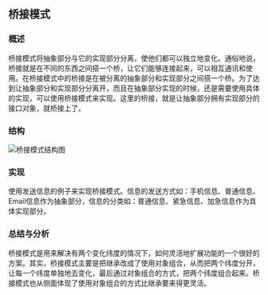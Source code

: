 ## 桥接模式

### 概述
桥接模式将抽象部分与它的实现部分分离，使他们都可以独立地变化。通俗地说，桥接就是在不同的东西之间搭一个桥，让它们能够连接起来，可以相互通讯和使用。在桥接模式中的桥接是在被分离的抽象部分和实现部分之间搭一个桥。为了达到让抽象部分和实现部分分离开，而且在抽象部分实现的时候，还是需要使用具体的实现，可以使用桥接模式来实现。这里的桥接，就是让抽象部分拥有实现部分的接口对象，就桥接上了。

### 结构
![桥接模式结构图](http://7u2eqw.com1.z0.glb.clouddn.com/桥接模式结构图.png)

### 实现
使用发送信息的例子来实现桥接模式。信息的发送方式如：手机信息、普通信息、Email信息作为抽象部分，信息的分类如：普通信息、紧急信息、加急信息作为具体实现部分。

### 总结与分析
桥接模式是用来解决有两个变化纬度的情况下，如何灵活地扩展功能的一个很好的方案。其实，桥接模式主要是把继承改成了使用对象组合，从而把两个纬度分开，让每一个纬度单独地去变化，最后通过对象组合的方式，把两个纬度组合起来。桥接模式也从侧面体现了使用对象组合的方式比继承要来得更灵活。
